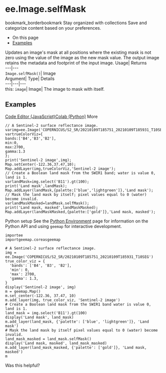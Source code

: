 
#  ee.Image.selfMask
bookmark_borderbookmark Stay organized with collections  Save and categorize content based on your preferences.
  * On this page
  * [Examples](https://developers.google.com/earth-engine/apidocs/ee-image-selfmask#examples)


Updates an image's mask at all positions where the existing mask is not zero using the value of the image as the new mask value. The output image retains the metadata and footprint of the input image. 
Usage| Returns  
---|---  
`Image.selfMask()`| Image  
Argument| Type| Details  
---|---|---  
this: `image`| Image| The image to mask with itself.  
## Examples
[Code Editor (JavaScript)](https://developers.google.com/earth-engine/apidocs/ee-image-selfmask#code-editor-javascript-sample)[Colab (Python)](https://developers.google.com/earth-engine/apidocs/ee-image-selfmask#colab-python-sample) More
```
// A Sentinel-2 surface reflectance image.
varimg=ee.Image('COPERNICUS/S2_SR/20210109T185751_20210109T185931_T10SEG');
vartrueColorViz={
bands:['B4','B3','B2'],
min:0,
max:2700,
gamma:1.3
};
print('Sentinel-2 image',img);
Map.setCenter(-122.36,37.47,10);
Map.addLayer(img,trueColorViz,'Sentinel-2 image');
// Create a Boolean land mask from the SWIR1 band; water is value 0, land is 1.
varlandMask=img.select('B11').gt(100);
print('Land mask',landMask);
Map.addLayer(landMask,{palette:['blue','lightgreen']},'Land mask');
// Mask the land mask by itself; pixel values equal to 0 (water) become invalid.
varlandMaskMasked=landMask.selfMask();
print('Land mask, masked',landMaskMasked);
Map.addLayer(landMaskMasked,{palette:['gold']},'Land mask, masked');
```
Python setup
See the [ Python Environment](https://developers.google.com/earth-engine/guides/python_install) page for information on the Python API and using `geemap` for interactive development.
```
importee
importgeemap.coreasgeemap
```
```
# A Sentinel-2 surface reflectance image.
img = ee.Image('COPERNICUS/S2_SR/20210109T185751_20210109T185931_T10SEG')
true_color_viz = {
  'bands': ['B4', 'B3', 'B2'],
  'min': 0,
  'max': 2700,
  'gamma': 1.3,
}
display('Sentinel-2 image', img)
m = geemap.Map()
m.set_center(-122.36, 37.47, 10)
m.add_layer(img, true_color_viz, 'Sentinel-2 image')
# Create a Boolean land mask from the SWIR1 band water is value 0, land is 1.
land_mask = img.select('B11').gt(100)
display('Land mask', land_mask)
m.add_layer(land_mask, {'palette': ['blue', 'lightgreen']}, 'Land mask')
# Mask the land mask by itself pixel values equal to 0 (water) become invalid.
land_mask_masked = land_mask.selfMask()
display('Land mask, masked', land_mask_masked)
m.add_layer(land_mask_masked, {'palette': ['gold']}, 'Land mask, masked')
m
```

Was this helpful?
